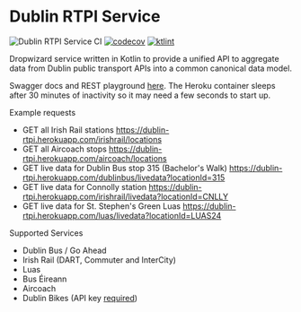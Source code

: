 # Dublin RTPI Service

![Dublin RTPI Service CI](https://github.com/conor-ob/dublin-rtpi-service/workflows/Dublin%20RTPI%20Service%20CI/badge.svg)
[![codecov](https://codecov.io/gh/conor-ob/dublin-rtpi-service/branch/master/graph/badge.svg?token=CFG1R8086X)](https://codecov.io/gh/conor-ob/dublin-rtpi-service)
[![ktlint](https://img.shields.io/badge/code%20style-%E2%9D%A4-FF4081.svg)](https://ktlint.github.io/)

Dropwizard service written in Kotlin to provide a unified API to aggregate data from Dublin public transport APIs into a common canonical data model.

Swagger docs and REST playground [here](https://dublin-rtpi.herokuapp.com/swagger.html). The Heroku container sleeps after 30 minutes of inactivity so it may need a few seconds to start up.

Example requests
* GET all Irish Rail stations https://dublin-rtpi.herokuapp.com/irishrail/locations
* GET all Aircoach stops https://dublin-rtpi.herokuapp.com/aircoach/locations
* GET live data for Dublin Bus stop 315 (Bachelor's Walk) https://dublin-rtpi.herokuapp.com/dublinbus/livedata?locationId=315
* GET live data for Connolly station https://dublin-rtpi.herokuapp.com/irishrail/livedata?locationId=CNLLY
* GET live data for St. Stephen's Green Luas https://dublin-rtpi.herokuapp.com/luas/livedata?locationId=LUAS24

Supported Services
* Dublin Bus / Go Ahead
* Irish Rail (DART, Commuter and InterCity)
* Luas
* Bus Éireann
* Aircoach
* Dublin Bikes (API key [required](https://developer.jcdecaux.com/#/opendata/vls?page=getstarted))
